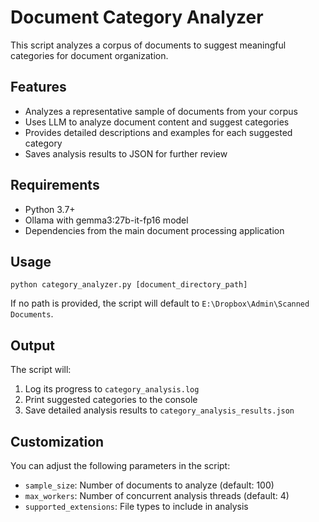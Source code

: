 # Document Category Analyzer

This script analyzes a corpus of documents to suggest meaningful categories for document organization.

## Features

- Analyzes a representative sample of documents from your corpus
- Uses LLM to analyze document content and suggest categories
- Provides detailed descriptions and examples for each suggested category
- Saves analysis results to JSON for further review

## Requirements

- Python 3.7+
- Ollama with gemma3:27b-it-fp16 model
- Dependencies from the main document processing application

## Usage

```
python category_analyzer.py [document_directory_path]
```

If no path is provided, the script will default to `E:\Dropbox\Admin\Scanned Documents`.

## Output

The script will:

1. Log its progress to `category_analysis.log`
2. Print suggested categories to the console
3. Save detailed analysis results to `category_analysis_results.json`

## Customization

You can adjust the following parameters in the script:

- `sample_size`: Number of documents to analyze (default: 100)
- `max_workers`: Number of concurrent analysis threads (default: 4)
- `supported_extensions`: File types to include in analysis
